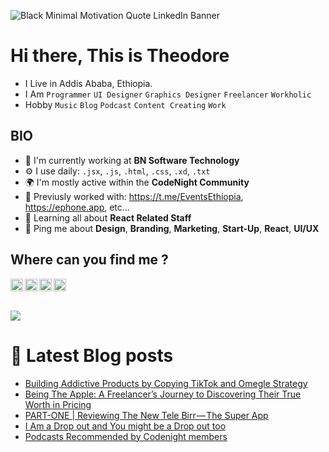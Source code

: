 
<!--
**baydisng13/Baydisng13** is a ✨ _special_ ✨ repository because its `README.md` (this file) appears on your GitHub profile.

Here are some ideas to get you started:

- 🔭 I’m currently working At BN Software Texhnology
- 🌱 I’m currently learning Computer Secince 
- 👯 I’m looking to collaborate on Front end projects 
- 🤔 I’m looking for help with ...
- 💬 Ask me about ...
- 📫 How to reach me: ...
- 😄 Pronouns: ...
- ⚡ Fun fact: ...
-->

![Black Minimal Motivation Quote LinkedIn Banner](https://user-images.githubusercontent.com/44190023/205405064-5aa93cb8-34b2-4407-9231-b3e292a548a4.gif)

# Hi there, This is Theodore 

- I Live in Addis Ababa, Ethiopia.
- I Am `Programmer` `UI Designer` `Graphics Designer` `Freelancer` `Workholic`
- Hobby `Music` `Blog` `Podcast` `Content Creating` `Work`

## BIO

- 🏢 I'm currently working at **BN Software Technology**
- ⚙️ I use daily: `.jsx`, `.js`, `.html`, `.css`, `.xd`, `.txt`
- 🌍 I'm mostly active within the **CodeNight Community**
- 💅 Previusly worked with: https://t.me/EventsEthiopia, https://ephone.app,  etc…
- 🌱 Learning all about **React Related Staff**
- 💬 Ping me about **Design**, **Branding**, **Marketing**, **Start-Up**, **React**, **UI/UX**  

## Where can you find me ?


<a href="https://twitter.com/TheodoreNegusu" target="blank"><img align="left" src="https://raw.githubusercontent.com/peterthehan/peterthehan/main/assets/twitter.svg" alt="Theodore's Twitter" width="20px" />

<a href="https://www.linkedin.com/in/theodore-negusu/" target="blank">
<img align="left" src="https://raw.githubusercontent.com/peterthehan/peterthehan/main/assets/linkedin.svg" alt="Theodore's Linked in" width="20px" />


<a href="https://t.me/baydis">
<img align="left" alt="Theodore's Telegram" width="20px" src="https://upload.wikimedia.org/wikipedia/commons/thumb/8/82/Telegram_logo.svg/1024px-Telegram_logo.svg.png" />

<a href="https://instagram.com/bay-dis" target="blank">
<img align="left" src="https://www.sophe.org/wp-content/uploads/2020/02/instagram-logo-transparent-related-keywords-logo-instagram-vector-2017-115629178687gobkrzwak.png" alt="Theodore's instagram" width="20px" /> 

<br/>
  <br/>
  <br/>

<a href="">
  <img align="center" src="https://github-readme-stats.vercel.app/api?username=baydisng13&theme=dark&show_icons=true" />
</a>
 
# 📖 Latest Blog posts
<!-- BAYDIS:START -->
- [Building Addictive Products by Copying TikTok and Omegle  Strategy](https://baydis.medium.com/building-addictive-products-by-copying-tiktok-and-omegle-strategy-5065634e04df?source=rss-33b560fc6475------2)
- [Being The Apple: A Freelancer’s Journey to Discovering Their True Worth in Pricing](https://baydis.medium.com/being-the-apple-a-freelancers-journey-to-discovering-their-true-worth-in-pricing-47b1ae98635a?source=rss-33b560fc6475------2)
- [PART-ONE | Reviewing The New Tele Birr — The Super App](https://baydis.medium.com/part-one-reviewing-the-new-tele-birr-the-super-app-98f376fb44f8?source=rss-33b560fc6475------2)
- [I Am a Drop out and You might be a Drop out too](https://baydis.medium.com/i-am-a-drop-out-and-you-might-be-a-drop-out-too-47c5cb2525c1?source=rss-33b560fc6475------2)
- [Podcasts Recommended by Codenight members](https://baydis.medium.com/podcasts-recommended-by-codenight-members-96cf784b68cc?source=rss-33b560fc6475------2)
<!-- BAYDIS:END -->
 
